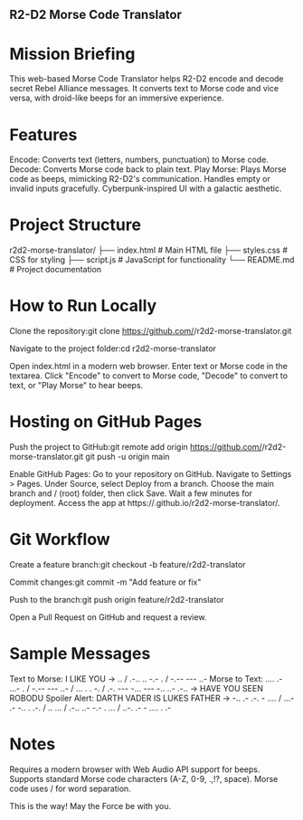 ## R2-D2 Morse Code Translator
# Mission Briefing
This web-based Morse Code Translator helps R2-D2 encode and decode secret Rebel Alliance messages. It converts text to Morse code and vice versa, with droid-like beeps for an immersive experience.
# Features

Encode: Converts text (letters, numbers, punctuation) to Morse code.
Decode: Converts Morse code back to plain text.
Play Morse: Plays Morse code as beeps, mimicking R2-D2's communication.
Handles empty or invalid inputs gracefully.
Cyberpunk-inspired UI with a galactic aesthetic.

# Project Structure
r2d2-morse-translator/
├── index.html       # Main HTML file
├── styles.css       # CSS for styling
├── script.js        # JavaScript for functionality
└── README.md        # Project documentation

# How to Run Locally

Clone the repository:git clone https://github.com/<your-username>/r2d2-morse-translator.git


Navigate to the project folder:cd r2d2-morse-translator


Open index.html in a modern web browser.
Enter text or Morse code in the textarea.
Click "Encode" to convert to Morse code, "Decode" to convert to text, or "Play Morse" to hear beeps.

# Hosting on GitHub Pages

Push the project to GitHub:git remote add origin https://github.com/<your-username>/r2d2-morse-translator.git
git push -u origin main


Enable GitHub Pages:
Go to your repository on GitHub.
Navigate to Settings > Pages.
Under Source, select Deploy from a branch.
Choose the main branch and / (root) folder, then click Save.
Wait a few minutes for deployment. Access the app at https://<your-username>.github.io/r2d2-morse-translator/.



# Git Workflow

Create a feature branch:git checkout -b feature/r2d2-translator


Commit changes:git commit -m "Add feature or fix"


Push to the branch:git push origin feature/r2d2-translator


Open a Pull Request on GitHub and request a review.

# Sample Messages

Text to Morse: I LIKE YOU → .. / .-.. .. -.- . / -.-- --- ..-
Morse to Text: .... .- ...- . / -.-- --- ..- / ... . . -. / .-. --- -... --- -.. ..- .-.. → HAVE YOU SEEN ROBODU
Spoiler Alert: DARTH VADER IS LUKES FATHER → -.. .- .-. - .... / ...- .- -.. . .-. / .. ... / .-.. ..- -.- . ... / ..-. .- - .... . .-

# Notes

Requires a modern browser with Web Audio API support for beeps.
Supports standard Morse code characters (A-Z, 0-9, .,!?, space).
Morse code uses / for word separation.

This is the way! May the Force be with you.
